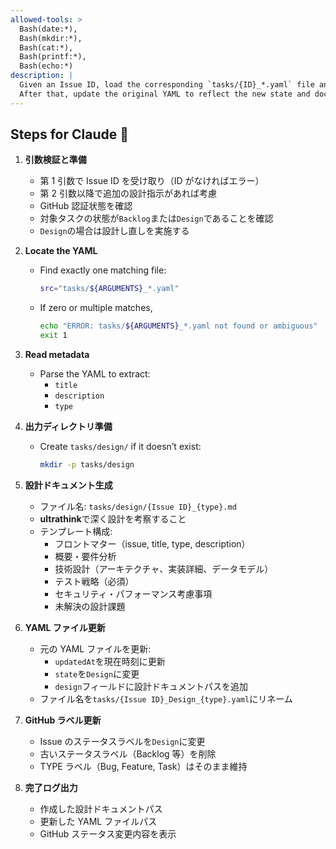```yaml
---
allowed-tools: >
  Bash(date:*),
  Bash(mkdir:*),
  Bash(cat:*),
  Bash(printf:*),
  Bash(echo:*)
description: |
  Given an Issue ID, load the corresponding `tasks/{ID}_*.yaml` file and draft a single “設計” Markdown file.
  After that, update the original YAML to reflect the new state and document path.
---
```


## Steps for Claude 🤖

1. **引数検証と準備**

   - 第 1 引数で Issue ID を受け取り（ID がなければエラー）
   - 第 2 引数以降で追加の設計指示があれば考慮
   - GitHub 認証状態を確認
   - 対象タスクの状態が`Backlog`または`Design`であることを確認
   - `Design`の場合は設計し直しを実施する

2. **Locate the YAML**

   - Find exactly one matching file:
     ```bash
     src="tasks/${ARGUMENTS}_*.yaml"
     ```
   - If zero or multiple matches,
     ```bash
     echo "ERROR: tasks/${ARGUMENTS}_*.yaml not found or ambiguous"
     exit 1
     ```

3. **Read metadata**

   - Parse the YAML to extract:
     - `title`
     - `description`
     - `type`

4. **出力ディレクトリ準備**

   - Create `tasks/design/` if it doesn’t exist:
     ```bash
     mkdir -p tasks/design
     ```

5. **設計ドキュメント生成**

   - ファイル名: `tasks/design/{Issue ID}_{type}.md`
   - **ultrathink**で深く設計を考察すること
   - テンプレート構成:
     - フロントマター（issue, title, type, description）
     - 概要・要件分析
     - 技術設計（アーキテクチャ、実装詳細、データモデル）
     - テスト戦略（必須）
     - セキュリティ・パフォーマンス考慮事項
     - 未解決の設計課題

6. **YAML ファイル更新**

   - 元の YAML ファイルを更新:
     - `updatedAt`を現在時刻に更新
     - `state`を`Design`に変更
     - `design`フィールドに設計ドキュメントパスを追加
   - ファイル名を`tasks/{Issue ID}_Design_{type}.yaml`にリネーム

7. **GitHub ラベル更新**

   - Issue のステータスラベルを`Design`に変更
   - 古いステータスラベル（Backlog 等）を削除
   - TYPE ラベル（Bug, Feature, Task）はそのまま維持

8. **完了ログ出力**

   - 作成した設計ドキュメントパス
   - 更新した YAML ファイルパス
   - GitHub ステータス変更内容を表示
